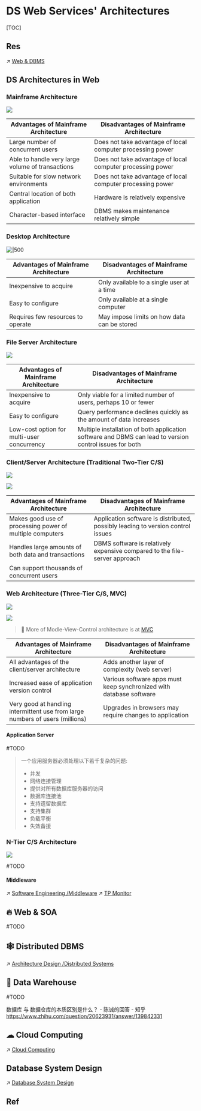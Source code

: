 # DS Web Services' Architectures

[TOC]



## Res
↗ [Web & DBMS](../🪐%20Web%20&%20DBMS/Web%20&%20DBMS.md)



## DS Architectures in Web
### Mainframe Architecture
![](../../../../Assets/Pics/Pasted%20image%2020230306154507.png)

| Advantages of Mainframe Architecture | Disadvantages of Mainframe Architecture |
| - | - |
| Large number of concurrent users | Does not take advantage of local computer processing power |
| Able to handle very large volume of transactions | Does not take advantage of local computer processing power |
| Suitable for slow network environments | Does not take advantage of local computer processing power |
| Central location of both application | Hardware is relatively expensive |
| Character-based interface | DBMS makes maintenance relatively simple |


### Desktop Architecture
![|500](../../../../Assets/Pics/Pasted%20image%2020230306155045.png)

| Advantages of Mainframe Architecture | Disadvantages of Mainframe Architecture |
| - | - |
| Inexpensive to acquire | Only available to a single user at a time |
| Easy to configure | Only available at a single computer|
| Requires few resources to operate | May impose limits on how data can be stored |


### File Server Architecture
![](../../../../Assets/Pics/Pasted%20image%2020230306155115.png)

| Advantages of Mainframe Architecture | Disadvantages of Mainframe Architecture |
| - | - |
| Inexpensive to acquire | Only viable for a limited number of users, perhaps 10 or fewer |
| Easy to configure | Query performance declines quickly as the amount of data increases |
| Low-cost option for multi-user concurrency | Multiple installation of both application software and DBMS can lead to version control issues for both |


### Client/Server Architecture (Traditional Two-Tier C/S)
![](../../../../Assets/Pics/Pasted%20image%2020230306155216.png)

![](../../../../Assets/Pics/Screenshot%202023-03-06%20at%208.09.02%20PM.png)

| Advantages of Mainframe Architecture | Disadvantages of Mainframe Architecture |
| - | - |
| Makes good use of processing power of multiple computers | Application software is distributed, possibly leading to version control issues |
| Handles large amounts of both data and transactions | DBMS software is relatively expensive compared to the file-server approach |
| Can support thousands of concurrent users |  |



### Web Architecture (Three-Tier C/S, MVC)
![](../../../../Assets/Pics/Pasted%20image%2020230306155344.png)

![](../../../../Assets/Pics/Screenshot%202023-03-06%20at%208.09.30%20PM.png)


> 🔗 More of Modle-View-Control architecture is at [MVC](../../../Software%20Engineering/👩🏻‍🎨%20Design%20Pattern/MVC.md)

| Advantages of Mainframe Architecture | Disadvantages of Mainframe Architecture |
| - | - |
| All advantages of the client/server architecture |  Adds another layer of complexity (web server) |
| Increased ease of application version control | Various software apps must keep synchronized with database software |
| Very good at handling intermittent use from large numbers of users (millions)| Upgrades in browsers may require changes to application |


#### Application Server
#TODO 

> 一个应用服务器必须处理以下若千复杂的问题:
> 
> - 并发
> - 网络连接管理
> - 提供对所有数据库服务器的访问
> - 数据库连接池
> - 支持遗留数据库
> - 支持集群
> - 负载平衡
> - 失效备援


### N-Tier C/S Architecture
![](../../../../Assets/Pics/Pasted%20image%2020230306201808.png)

#TODO 


#### Middleware
↗ [Software Engineering /Middleware](../../../Software%20Engineering/🖖🏾%20Middleware/Middleware.md)
↗ [TP Monitor](../../../Software%20Engineering/👁️%20Operations%20Management/Monitoring%20&%20Analyzing/TP%20Monitor.md)



## 🔥 Web & SOA
#TODO 


## 🕸️ Distributed DBMS
↗ [Architecture Design /Distributed Systems](../../../Software%20Engineering/🧠%20System%20Architecture%20Design/♟️%20Distributed%20Systems/Distributed%20Systems.md)



## 🍧 Data Warehouse
#TODO 

数据库 与 数据仓库的本质区别是什么？ - 陈诚的回答 - 知乎 https://www.zhihu.com/question/20623931/answer/139842331



## ☁ Cloud Computing
↗ [Cloud Computing](../../../🌁%20Cloud%20Native/🌵%20Cloud%20Overview/Cloud%20Computing.md)



## Database System Design
↗ [Database System Design](Database%20System%20Design.md)



## Ref
[Database Architectures]: https://app.myeducator.com/reader/web/617b/chapter01/gj149/
[What is N-Tier Architecture? How It Works, Examples, Tutorials, and More]: https://stackify.com/n-tier-architecture/
